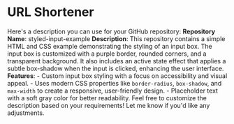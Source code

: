 # URL Shortener
 Here's a description you can use for your GitHub repository:  **Repository Name**: styled-input-example  **Description**: This repository contains a simple HTML and CSS example demonstrating the styling of an input box. The input box is customized with a purple border, rounded corners, and a transparent background. It also includes an active state effect that applies a subtle box-shadow when the input is clicked, enhancing the user interface.  **Features**: - Custom input box styling with a focus on accessibility and visual appeal. - Uses modern CSS properties like `border-radius`, `box-shadow`, and `max-width` to create a responsive, user-friendly design. - Placeholder text with a soft gray color for better readability.  Feel free to customize the description based on your requirements! Let me know if you'd like any adjustments.
